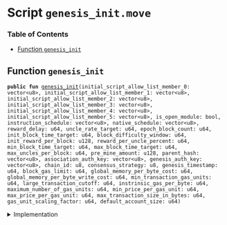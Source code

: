 
<a name="SCRIPT"></a>

# Script `genesis_init.move`

### Table of Contents

-  [Function `genesis_init`](#SCRIPT_genesis_init)



<a name="SCRIPT_genesis_init"></a>

## Function `genesis_init`



<pre><code><b>public</b> <b>fun</b> <a href="#SCRIPT_genesis_init">genesis_init</a>(initial_script_allow_list_member_0: vector&lt;u8&gt;, initial_script_allow_list_member_1: vector&lt;u8&gt;, initial_script_allow_list_member_2: vector&lt;u8&gt;, initial_script_allow_list_member_3: vector&lt;u8&gt;, initial_script_allow_list_member_4: vector&lt;u8&gt;, initial_script_allow_list_member_5: vector&lt;u8&gt;, is_open_module: bool, instruction_schedule: vector&lt;u8&gt;, native_schedule: vector&lt;u8&gt;, reward_delay: u64, uncle_rate_target: u64, epoch_block_count: u64, init_block_time_target: u64, block_difficulty_window: u64, init_reward_per_block: u128, reward_per_uncle_percent: u64, min_block_time_target: u64, max_block_time_target: u64, max_uncles_per_block: u64, pre_mine_amount: u128, parent_hash: vector&lt;u8&gt;, association_auth_key: vector&lt;u8&gt;, genesis_auth_key: vector&lt;u8&gt;, chain_id: u8, consensus_strategy: u8, genesis_timestamp: u64, block_gas_limit: u64, global_memory_per_byte_cost: u64, global_memory_per_byte_write_cost: u64, min_transaction_gas_units: u64, large_transaction_cutoff: u64, instrinsic_gas_per_byte: u64, maximum_number_of_gas_units: u64, min_price_per_gas_unit: u64, max_price_per_gas_unit: u64, max_transaction_size_in_bytes: u64, gas_unit_scaling_factor: u64, default_account_size: u64)
</code></pre>



<details>
<summary>Implementation</summary>


<pre><code><b>fun</b> <a href="#SCRIPT_genesis_init">genesis_init</a>(
                 initial_script_allow_list_member_0: vector&lt;u8&gt;,
                 initial_script_allow_list_member_1: vector&lt;u8&gt;,
                 initial_script_allow_list_member_2: vector&lt;u8&gt;,
                 initial_script_allow_list_member_3: vector&lt;u8&gt;,
                 initial_script_allow_list_member_4: vector&lt;u8&gt;,
                 initial_script_allow_list_member_5: vector&lt;u8&gt;,
                 is_open_module: bool,
                 instruction_schedule: vector&lt;u8&gt;,
                 native_schedule: vector&lt;u8&gt;,
                 reward_delay: u64,
                 uncle_rate_target:u64,
                 epoch_block_count: u64,
                 init_block_time_target: u64,
                 block_difficulty_window: u64,
                 init_reward_per_block: u128,
                 reward_per_uncle_percent: u64,
                 min_block_time_target:u64,
                 max_block_time_target: u64,
                 max_uncles_per_block:u64,
                 pre_mine_amount:u128,
                 parent_hash: vector&lt;u8&gt;,
                 association_auth_key: vector&lt;u8&gt;,
                 genesis_auth_key: vector&lt;u8&gt;,
                 chain_id: u8,
                 consensus_strategy: u8,
                 genesis_timestamp: u64,
                 block_gas_limit: u64,
                 global_memory_per_byte_cost: u64,
                 global_memory_per_byte_write_cost: u64,
                 min_transaction_gas_units: u64,
                 large_transaction_cutoff: u64,
                 instrinsic_gas_per_byte: u64,
                 maximum_number_of_gas_units: u64,
                 min_price_per_gas_unit: u64,
                 max_price_per_gas_unit: u64,
                 max_transaction_size_in_bytes: u64,
                 gas_unit_scaling_factor: u64,
                 default_account_size: u64,
                 ) {

        <b>assert</b>(<a href="../../modules/doc/Timestamp.md#0x1_Timestamp_is_genesis">Timestamp::is_genesis</a>(), 1);

        // create genesis account
        <b>let</b> genesis_account = <a href="../../modules/doc/Account.md#0x1_Account_create_genesis_account">Account::create_genesis_account</a>(<a href="../../modules/doc/CoreAddresses.md#0x1_CoreAddresses_GENESIS_ADDRESS">CoreAddresses::GENESIS_ADDRESS</a>());

        //Init <b>global</b> time
        <a href="../../modules/doc/Timestamp.md#0x1_Timestamp_initialize">Timestamp::initialize</a>(&genesis_account, genesis_timestamp);
        <a href="../../modules/doc/ChainId.md#0x1_ChainId_initialize">ChainId::initialize</a>(&genesis_account, chain_id);
        <a href="../../modules/doc/ConsensusStrategy.md#0x1_ConsensusStrategy_initialize">ConsensusStrategy::initialize</a>(&genesis_account, consensus_strategy);

        <a href="../../modules/doc/Block.md#0x1_Block_initialize">Block::initialize</a>(&genesis_account, parent_hash);

        <a href="../../modules/doc/TransactionPublishOption.md#0x1_TransactionPublishOption_initialize">TransactionPublishOption::initialize</a>(
            &genesis_account,
            <a href="../../modules/doc/Vector.md#0x1_Vector_empty">Vector::empty</a>&lt;vector&lt;u8&gt;&gt;(),
            is_open_module,
        );
        <a href="../../modules/doc/TransactionPublishOption.md#0x1_TransactionPublishOption_add_to_script_allow_list">TransactionPublishOption::add_to_script_allow_list</a>(&genesis_account, initial_script_allow_list_member_0);
        <a href="../../modules/doc/TransactionPublishOption.md#0x1_TransactionPublishOption_add_to_script_allow_list">TransactionPublishOption::add_to_script_allow_list</a>(&genesis_account, initial_script_allow_list_member_1);
        <a href="../../modules/doc/TransactionPublishOption.md#0x1_TransactionPublishOption_add_to_script_allow_list">TransactionPublishOption::add_to_script_allow_list</a>(&genesis_account, initial_script_allow_list_member_2);
        <a href="../../modules/doc/TransactionPublishOption.md#0x1_TransactionPublishOption_add_to_script_allow_list">TransactionPublishOption::add_to_script_allow_list</a>(&genesis_account, initial_script_allow_list_member_3);
        <a href="../../modules/doc/TransactionPublishOption.md#0x1_TransactionPublishOption_add_to_script_allow_list">TransactionPublishOption::add_to_script_allow_list</a>(&genesis_account, initial_script_allow_list_member_4);
        <a href="../../modules/doc/TransactionPublishOption.md#0x1_TransactionPublishOption_add_to_script_allow_list">TransactionPublishOption::add_to_script_allow_list</a>(&genesis_account, initial_script_allow_list_member_5);

        // init config
        <a href="../../modules/doc/VMConfig.md#0x1_VMConfig_initialize">VMConfig::initialize</a>(&genesis_account, instruction_schedule, native_schedule,
            block_gas_limit,
            global_memory_per_byte_cost,
            global_memory_per_byte_write_cost,
            min_transaction_gas_units,
            large_transaction_cutoff,
            instrinsic_gas_per_byte,
            maximum_number_of_gas_units,
            min_price_per_gas_unit,
            max_price_per_gas_unit,
            max_transaction_size_in_bytes,
            gas_unit_scaling_factor,
            default_account_size
            );
        <a href="../../modules/doc/Version.md#0x1_Version_initialize">Version::initialize</a>(&genesis_account);

        <a href="../../modules/doc/TransactionTimeout.md#0x1_TransactionTimeout_initialize">TransactionTimeout::initialize</a>(&genesis_account);

        <a href="../../modules/doc/STC.md#0x1_STC_initialize">STC::initialize</a>(&genesis_account);
        <a href="../../modules/doc/DummyToken.md#0x1_DummyToken_initialize">DummyToken::initialize</a>(&genesis_account);
        <a href="../../modules/doc/Account.md#0x1_Account_accept_token">Account::accept_token</a>&lt;<a href="../../modules/doc/STC.md#0x1_STC">STC</a>&gt;(&genesis_account);

        <b>let</b> association = <a href="../../modules/doc/Account.md#0x1_Account_create_genesis_account">Account::create_genesis_account</a>(<a href="../../modules/doc/CoreAddresses.md#0x1_CoreAddresses_ASSOCIATION_ROOT_ADDRESS">CoreAddresses::ASSOCIATION_ROOT_ADDRESS</a>());
        <a href="../../modules/doc/Account.md#0x1_Account_accept_token">Account::accept_token</a>&lt;<a href="../../modules/doc/STC.md#0x1_STC">STC</a>&gt;(&association);

        <b>if</b> (pre_mine_amount &gt; 0) {
            <b>let</b> stc = <a href="../../modules/doc/Token.md#0x1_Token_mint">Token::mint</a>&lt;<a href="../../modules/doc/STC.md#0x1_STC">STC</a>&gt;(&genesis_account, pre_mine_amount);
            <a href="../../modules/doc/Account.md#0x1_Account_deposit_to">Account::deposit_to</a>(&genesis_account, <a href="../../modules/doc/Signer.md#0x1_Signer_address_of">Signer::address_of</a>(&association), stc);
        };

        <a href="../../modules/doc/Consensus.md#0x1_Consensus_initialize">Consensus::initialize</a>(&genesis_account, uncle_rate_target, epoch_block_count, init_block_time_target, block_difficulty_window,
                                init_reward_per_block, reward_per_uncle_percent, min_block_time_target, max_block_time_target, max_uncles_per_block);

        <a href="../../modules/doc/BlockReward.md#0x1_BlockReward_initialize">BlockReward::initialize</a>(&genesis_account, reward_delay);

        <a href="../../modules/doc/TransactionFee.md#0x1_TransactionFee_initialize">TransactionFee::initialize</a>(&genesis_account);
        //Grant stdlib maintainer <b>to</b> association
        <a href="../../modules/doc/PackageTxnManager.md#0x1_PackageTxnManager_grant_maintainer">PackageTxnManager::grant_maintainer</a>(&genesis_account, <a href="../../modules/doc/Signer.md#0x1_Signer_address_of">Signer::address_of</a>(&association));
        //TODO set stdlib upgrade strategy.

        // only dev network set genesis auth key.
        <b>if</b> (!<a href="../../modules/doc/Vector.md#0x1_Vector_is_empty">Vector::is_empty</a>(&genesis_auth_key)){
            <b>let</b> genesis_rotate_key_cap = <a href="../../modules/doc/Account.md#0x1_Account_extract_key_rotation_capability">Account::extract_key_rotation_capability</a>(&genesis_account);
            <a href="../../modules/doc/Account.md#0x1_Account_rotate_authentication_key">Account::rotate_authentication_key</a>(&genesis_rotate_key_cap, genesis_auth_key);
            <a href="../../modules/doc/Account.md#0x1_Account_restore_key_rotation_capability">Account::restore_key_rotation_capability</a>(genesis_rotate_key_cap);
        };

        <b>let</b> assoc_rotate_key_cap = <a href="../../modules/doc/Account.md#0x1_Account_extract_key_rotation_capability">Account::extract_key_rotation_capability</a>(&association);
        <a href="../../modules/doc/Account.md#0x1_Account_rotate_authentication_key">Account::rotate_authentication_key</a>(&assoc_rotate_key_cap, association_auth_key);
        <a href="../../modules/doc/Account.md#0x1_Account_restore_key_rotation_capability">Account::restore_key_rotation_capability</a>(assoc_rotate_key_cap);

        //Start time, <a href="../../modules/doc/Timestamp.md#0x1_Timestamp_is_genesis">Timestamp::is_genesis</a>() will <b>return</b> <b>false</b>. this call should at the end of genesis init.
        <a href="../../modules/doc/Timestamp.md#0x1_Timestamp_set_time_has_started">Timestamp::set_time_has_started</a>(&genesis_account);
        <a href="../../modules/doc/Account.md#0x1_Account_release_genesis_signer">Account::release_genesis_signer</a>(genesis_account);
        <a href="../../modules/doc/Account.md#0x1_Account_release_genesis_signer">Account::release_genesis_signer</a>(association);

}
</code></pre>



</details>
